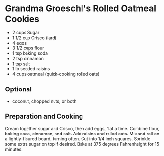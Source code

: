 # Grandma Groeschl's Rolled Oatmeal Cookies

* 2 cups Sugar
* 1 1/2 cup Crisco (lard)
* 4 eggs
* 3 1/2 cups flour
* 1 tsp baking soda
* 2 tsp cinnamon
* 1 tsp salt
* 1 lb seeded raisins
* 4 cups oatmeal (quick-cooking rolled oats)

## Optional

* coconut, chopped nuts, or both

## Preparation and Cooking

Cream together sugar and Crisco, then add eggs, 1 at a time. Combine
flour, baking soda, cinnamon, and salt. Add raisins and rolled oats.
Mix and roll on a lightly-floured board, turning often. Cut into 1/4
inch squares. Sprinkle some extra sugar on top if desired. Bake at 375
degrees Fahrenheight for 15 minutes.
